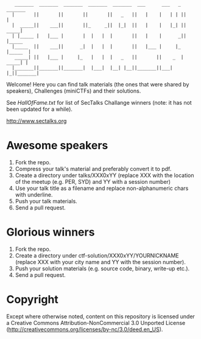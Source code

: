 ```
   _______  _______  _______  _______  _______  ___      ___   _  _______ 
  |       ||       ||       ||       ||   _   ||   |    |   | | ||       |
  |  _____||    ___||       ||_     _||  |_|  ||   |    |   |_| ||  _____|
  | |_____ |   |___ |       |  |   |  |       ||   |    |      _|| |_____ 
  |_____  ||    ___||      _|  |   |  |       ||   |___ |     |_ |_____  |
   _____| ||   |___ |     |_   |   |  |   _   ||       ||    _  | _____| |
  |_______||_______||_______|  |___|  |__| |__||_______||___| |_||_______|
```

Welcome!
Here you can find talk materials (the ones that were shared by speakers), Challenges (miniCTFs) and their solutions.

See *HallOfFame.txt* for list of SecTalks Challange winners (note: it has not been updated for a while).

http://www.sectalks.org

# Awesome speakers
1. Fork the repo.
1. Compress your talk's material and preferably convert it to pdf.
1. Create a directory under talks/XXX0xYY (replace XXX with the location of the meetup (e.g. PER, SYD) and YY with a session number)
1. Use your talk title as a filename and replace non-alphanumeric chars with underline.
1. Push your talk materials. 
1. Send a pull request.

# Glorious winners
1. Fork the repo.
1. Create a directory under ctf-solution/XXX0xYY/YOURNICKNAME (replace XXX with your city name and YY with the session number).
1. Push your solution materials (e.g. source code, binary, write-up etc.). 
1. Send a pull request.

# Copyright
Except where otherwise noted, content on this repository
is licensed under a Creative Commons Attribution-NonCommercial 3.0 Unported License
(http://creativecommons.org/licenses/by-nc/3.0/deed.en_US).
